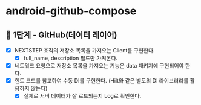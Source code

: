 # android-github-compose

## 🚀 1단계 - GitHub(데이터 레이어)

- [x] NEXTSTEP 조직의 저장소 목록을 가져오는 Client를 구현한다.
    - [x] full_name, description 필드만 가져온다.
- [x] 네트워크 요청으로 저장소 목록을 가져오는 기능은 data 패키지에 구현되어야 한다.
- [x] 힌트 코드를 참고하여 수동 DI를 구현한다. (Hilt와 같은 별도의 DI 라이브러리를 활용하지 않는다)
    - [x] 실제로 서버 데이터가 잘 로드되는지 Log로 확인한다.